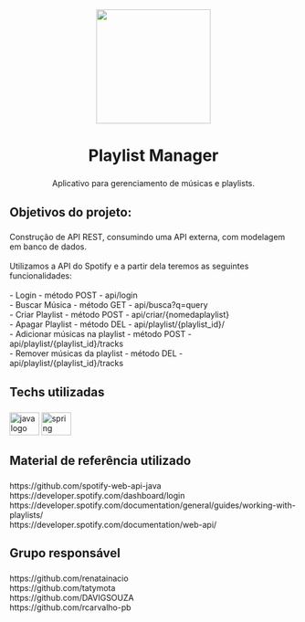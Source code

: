 <div align="center">
  <img height="200" src="https://www.protocol.com/media-library/spotify-app-with-headphones-on.png?id=29171621&width=1245&height=700&quality=85&coordinates=0%2C0%2C0%2C0"  />
</div>

###

<h1 align="center">Playlist Manager</h1>

###

<p align="center">Aplicativo para gerenciamento de músicas e playlists.</p>

###

<h2 align="left">Objetivos do projeto:</h2>

###

<p align="left">Construção de API REST, consumindo uma API externa, com modelagem em banco de dados. <br><br>Utilizamos a API do Spotify e a partir dela teremos as seguintes funcionalidades:<br><br>- Login - método POST - api/login<br>- Buscar Música - método GET - api/busca?q=query<br>- Criar Playlist - método POST - api/criar/{nomedaplaylist}<br>- Apagar Playlist - método DEL - api/playlist/{playlist_id}/<br>- Adicionar músicas na playlist - método POST - api/playlist/{playlist_id}/tracks<br>- Remover músicas da playlist - método DEL - api/playlist/{playlist_id}/tracks</p>

###

<h2 align="left">Techs utilizadas</h2>

###

<div align="left">
  <img src="https://cdn.jsdelivr.net/gh/devicons/devicon/icons/java/java-original.svg" height="40" width="52" alt="java logo"  />
  <img src="https://cdn.jsdelivr.net/gh/devicons/devicon/icons/spring/spring-original.svg" height="40" width="52" alt="spring logo"  />
</div>

###

<h2 align="left">Material de referência utilizado</h2>

###

<p align="left">https://github.com/spotify-web-api-java<br>https://developer.spotify.com/dashboard/login<br>https://developer.spotify.com/documentation/general/guides/working-with-playlists/<br>https://developer.spotify.com/documentation/web-api/</p>

###

<h2 align="left">Grupo responsável</h2>

###

<p align="left">https://github.com/renatainacio<br>https://github.com/tatymota<br>https://github.com/DAVIGSOUZA<br>https://github.com/rcarvalho-pb</p>

###
